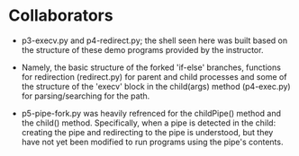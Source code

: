 # Collaborators

* p3-execv.py and p4-redirect.py; the shell seen here was built based on the
structure of these demo programs provided by the instructor.

* Namely, the basic structure of the forked 'if-else' branches, functions for
redirection (redirect.py) for parent and child processes and some of the
structure of the 'execv' block in the child(args) method (p4-exec.py) for
parsing/searching for the path.

* p5-pipe-fork.py was heavily refrenced for the childPipe() method and the
 child() method. Specifically, when a pipe is detected in the child: creating
 the pipe and redirecting to the pipe is understood, but they have not yet
 been modified to run programs using the pipe's contents.
